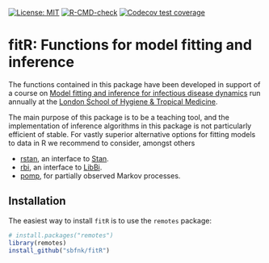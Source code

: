 
[![License:
MIT](https://img.shields.io/badge/License-MIT-yellow.svg)](https://opensource.org/license/mit/)
[![R-CMD-check](https://github.com/sbfnk/fitR/actions/workflows/R-CMD-check.yaml/badge.svg)](https://github.com/sbfnk/fitR/actions/workflows/R-CMD-check.yaml)
[![Codecov test
coverage](https://codecov.io/gh/sbfnk/fitR/branch/main/graph/badge.svg)](https://app.codecov.io/gh/sbfnk/fitR?branch=main)

# fitR: Functions for model fitting and inference

The functions contained in this package have been developed in support
of a course on [Model fitting and inference for infectious disease
dynamics](http://sbfnk.github.io/mfiidd/) run annually at the [London
School of Hygiene & Tropical Medicine](https://www.lshtm.ac.uk).

The main purpose of this package is to be a teaching tool, and the
implementation of inference algorithms in this package is not
particularly efficient of stable. For vastly superior alternative
options for fitting models to data in R we recommend to consider,
amongst others

- [rstan](https://github.com/stan-dev/rstan), an interface to
  [Stan](https://mc-stan.org/).
- [rbi](https://github.com/sbfnk/RBi), an interface to
  [LibBi](https://libbi.org/).
- [pomp](https://github.com/kingaa/pomp), for partially observed Markov
  processes.

## Installation

The easiest way to install `fitR` is to use the `remotes` package:

``` r
# install.packages("remotes")
library(remotes)
install_github("sbfnk/fitR")
```
